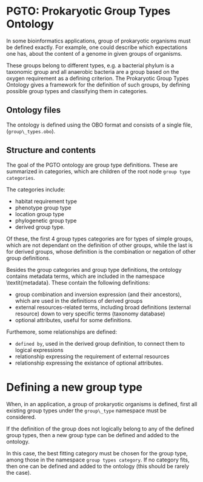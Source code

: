 # PGTO: Prokaryotic Group Types Ontology

In some bioinformatics applications, group of prokaryotic
organisms must be defined exactly.
For example, one could describe which expectations one has, about the content
of a genome in given groups of organisms.

These groups belong to different types, e.g. a bacterial phylum is a taxonomic group
and all anaerobic bacteria are a group based on the oxygen requirement as a
defining criterion.
The Prokaryotic Group Types Ontology gives a framework for the definition of
such groups, by defining possible group types and classifying them in categories.

## Ontology files

The ontology is defined using the OBO format and consists of a single file,
(``group\_types.obo``).

## Structure and contents

The goal of the PGTO ontology are group type definitions.
These are summarized in categories, which are children of the root node
``group type categories``.

The categories include:
- habitat requirement type
- phenotype group type
- location group type
- phylogenetic group type
- derived group type.

Of these, the first 4 group types categories are for types of simple groups,
which are not dependant on the definition of other groups, while the
last is for derived groups, whose definition is the combination or negation
of other group definitions.

Besides the group categories and group type definitions,
the ontology contains metadata terms, which are included in the
namespace \textit{metadata}.
These contain the following definitions:
- group combination and inversion expression (and their ancestors),
  which are used in the definitions of derived groups
- external resources-related terms, including broad definitions (external resource)
down to very specific terms (taxonomy database)
- optional attributes, useful for some definitions.

Furthemore, some relationships are defined:
- ``defined by``, used in the derived group definition, to connect them to
  logical expressions
- relationship expressing the requirement of external resources
- relationship expressing the existance of optional attributes.

# Defining a new group type

When, in an application, a group of prokaryotic organisms is defined,
first all existing group types under the
``group\_type`` namespace must be considered.

If the definition of the group does not logically belong to
any of the defined group types, then a new group type can be defined
and added to the ontology.

In this case, the best fitting category must be chosen for the group
type, among those in the namespace ``group types category``.
If no category fits, then one can be defined and added to the ontology
(this should be rarely the case).
